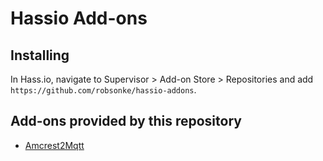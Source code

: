 # Hassio Add-ons

## Installing
In Hass.io, navigate to Supervisor > Add-on Store > Repositories and add `https://github.com/robsonke/hassio-addons`.

## Add-ons provided by this repository
- [Amcrest2Mqtt](amcrest2mqtt/README.md)
